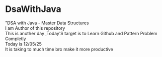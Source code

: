 # DsaWithJava
"DSA with Java - Master Data Structures
<br>
 I am Author of this repository
<br>
This is another day ,Today'S target is to Learn Github and Pattern Problem Completly 
<br>
Today is 12/05/25
<br>
It is taking to much time bro make it more productive
<br>

